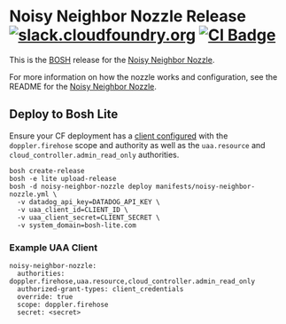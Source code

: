 Noisy Neighbor Nozzle Release
[![slack.cloudfoundry.org][slack-badge]][loggregator-slack]
[![CI Badge][ci-badge]][ci-pipeline]
=====================

This is the [BOSH](bosh) release for the
[Noisy Neighbor Nozzle][noisy-neighbor-nozzle].

For more information on how the nozzle works and configuration, see the README
for the [Noisy Neighbor Nozzle][noisy-neighbor-nozzle].

## Deploy to Bosh Lite

Ensure your CF deployment has a [client configured][firehose-details] with the
`doppler.firehose` scope and authority as well as the `uaa.resource`
and `cloud_controller.admin_read_only` authorities.

```
bosh create-release
bosh -e lite upload-release
bosh -d noisy-neighbor-nozzle deploy manifests/noisy-neighbor-nozzle.yml \
  -v datadog_api_key=DATADOG_API_KEY \
  -v uaa_client_id=CLIENT_ID \
  -v uaa_client_secret=CLIENT_SECRET \
  -v system_domain=bosh-lite.com
```

### Example UAA Client
```
noisy-neighbor-nozzle:
  authorities: doppler.firehose,uaa.resource,cloud_controller.admin_read_only
  authorized-grant-types: client_credentials
  override: true
  scope: doppler.firehose
  secret: <secret>
```

[bosh]:              https://bosh.io
[datadog]:           https://datadoghq.com
[ci-badge]:          https://loggregator.ci.cf-app.com/api/v1/pipelines/products/jobs/noisy-neighbor-nozzle-bump-submodule/badge
[ci-pipeline]:       https://loggregator.ci.cf-app.com/teams/main/pipelines/products/jobs/noisy-neighbor-nozzle-bump-submodule
[slack-badge]:       https://slack.cloudfoundry.org/badge.svg
[firehose-details]:  https://github.com/cloudfoundry/loggregator-release#consuming-the-firehose
[loggregator-slack]: https://cloudfoundry.slack.com/archives/loggregator
[noisy-neighbor-nozzle]:         https://code.cloudfoundry.org/noisy-neighbor-nozzle

